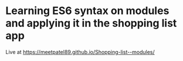 # Learning ES6 syntax on modules and applying it in the shopping list app

Live at https://meetpatel89.github.io/Shopping-list--modules/
